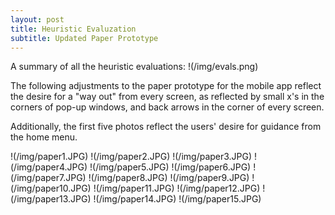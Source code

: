 ```yaml
---
layout: post
title: Heuristic Evaluzation
subtitle: Updated Paper Prototype
---
```


A summary of all the heuristic evaluations:
!(/img/evals.png)

The following adjustments to the paper prototype for the mobile app reflect the desire for a "way out" from every screen, as reflected by small x's in the corners of pop-up windows, and back arrows in the corner of every screen.

Additionally, the first five photos reflect the users' desire for guidance from the home menu.

!(/img/paper1.JPG)
!(/img/paper2.JPG)
!(/img/paper3.JPG)
!(/img/paper4.JPG)
!(/img/paper5.JPG)
!(/img/paper6.JPG)
!(/img/paper7.JPG)
!(/img/paper8.JPG)
!(/img/paper9.JPG)
!(/img/paper10.JPG)
!(/img/paper11.JPG)
!(/img/paper12.JPG)
!(/img/paper13.JPG)
!(/img/paper14.JPG)
!(/img/paper15.JPG)
